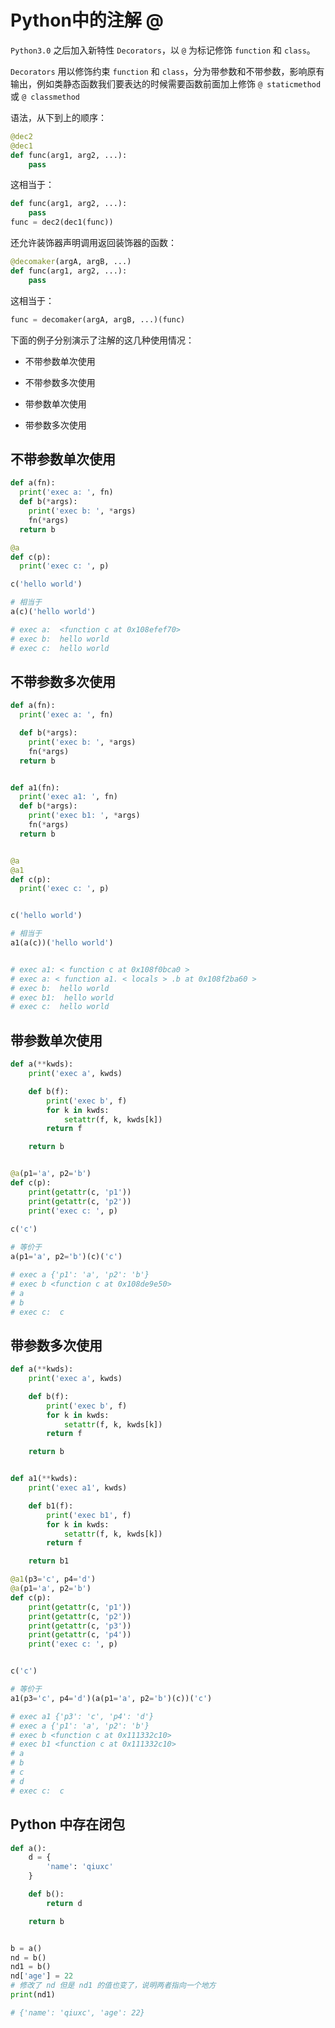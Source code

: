 # Python中的注解 @

`Python3.0` 之后加入新特性 `Decorators`，以 `@` 为标记修饰 `function` 和 `class`。

`Decorators` 用以修饰约束 `function` 和 `class`，分为带参数和不带参数，影响原有输出，例如类静态函数我们要表达的时候需要函数前面加上修饰 `@ staticmethod` 或 `@ classmethod`

语法，从下到上的顺序：

```py
@dec2
@dec1
def func(arg1, arg2, ...):
    pass
```

这相当于：

```py
def func(arg1, arg2, ...):
    pass
func = dec2(dec1(func))
```

还允许装饰器声明调用返回装饰器的函数：

```py
@decomaker(argA, argB, ...)
def func(arg1, arg2, ...):
    pass
```

这相当于：

```py
func = decomaker(argA, argB, ...)(func)
```


下面的例子分别演示了注解的这几种使用情况：

- 不带参数单次使用

- 不带参数多次使用

- 带参数单次使用

- 带参数多次使用

## 不带参数单次使用

```py
def a(fn):
  print('exec a: ', fn)
  def b(*args):
    print('exec b: ', *args)
    fn(*args)
  return b

@a
def c(p):
  print('exec c: ', p)

c('hello world')

# 相当于
a(c)('hello world')

# exec a:  <function c at 0x108efef70>
# exec b:  hello world
# exec c:  hello world

```

## 不带参数多次使用

```py
def a(fn):
  print('exec a: ', fn)

  def b(*args):
    print('exec b: ', *args)
    fn(*args)
  return b


def a1(fn):
  print('exec a1: ', fn)
  def b(*args):
    print('exec b1: ', *args)
    fn(*args)
  return b


@a
@a1
def c(p):
  print('exec c: ', p)


c('hello world')

# 相当于
a1(a(c))('hello world')


# exec a1: < function c at 0x108f0bca0 >
# exec a: < function a1. < locals > .b at 0x108f2ba60 >
# exec b:  hello world
# exec b1:  hello world
# exec c:  hello world

```

## 带参数单次使用

```py
def a(**kwds):
    print('exec a', kwds)

    def b(f):
        print('exec b', f)
        for k in kwds:
            setattr(f, k, kwds[k])
        return f

    return b


@a(p1='a', p2='b')
def c(p):
    print(getattr(c, 'p1'))
    print(getattr(c, 'p2'))
    print('exec c: ', p)
    
c('c')

# 等价于
a(p1='a', p2='b')(c)('c')

# exec a {'p1': 'a', 'p2': 'b'}
# exec b <function c at 0x108de9e50>
# a
# b
# exec c:  c
```

## 带参数多次使用

```py
def a(**kwds):
    print('exec a', kwds)

    def b(f):
        print('exec b', f)
        for k in kwds:
            setattr(f, k, kwds[k])
        return f

    return b


def a1(**kwds):
    print('exec a1', kwds)

    def b1(f):
        print('exec b1', f)
        for k in kwds:
            setattr(f, k, kwds[k])
        return f

    return b1

@a1(p3='c', p4='d')
@a(p1='a', p2='b')
def c(p):
    print(getattr(c, 'p1'))
    print(getattr(c, 'p2'))
    print(getattr(c, 'p3'))
    print(getattr(c, 'p4'))
    print('exec c: ', p)


c('c')

# 等价于
a1(p3='c', p4='d')(a(p1='a', p2='b')(c))('c')

# exec a1 {'p3': 'c', 'p4': 'd'}
# exec a {'p1': 'a', 'p2': 'b'}
# exec b <function c at 0x111332c10>
# exec b1 <function c at 0x111332c10>
# a
# b
# c
# d
# exec c:  c
```

## Python 中存在闭包

```py
def a():
    d = {
        'name': 'qiuxc'
    }

    def b():
        return d

    return b


b = a()
nd = b()
nd1 = b()
nd['age'] = 22
# 修改了 nd 但是 nd1 的值也变了，说明两者指向一个地方
print(nd1)

# {'name': 'qiuxc', 'age': 22}
```